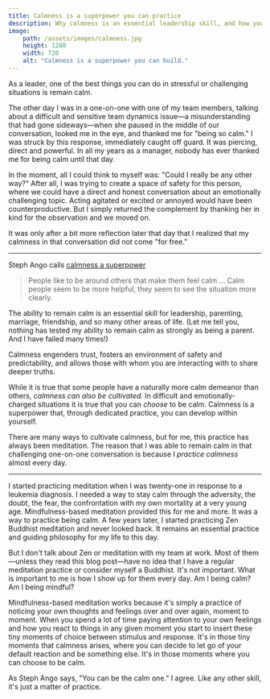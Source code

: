 ```yaml
---
title: Calmness is a superpower you can practice
description: Why calmness is an essential leadership skill, and how you can cultivate calmness within yourself.
image:
    path: /assets/images/calmness.jpg
    height: 1280
    width: 720
    alt: "Calmness is a superpower you can build."
---
```


As a leader, one of the best things you can do in stressful or challenging situations is remain calm.

The other day I was in a one-on-one with one of my team members, talking about a difficult and sensitive team dynamics issue—a misunderstanding that had gone sideways—when she paused in the middle of our conversation, looked me in the eye, and thanked me for "being so calm." I was struck by this response, immediately caught off guard. It was piercing, direct and powerful. In all my years as a manager, nobody has ever thanked me for being calm until that day.

In the moment, all I could think to myself was: "Could I really be any other way?" After all, I was trying to create a space of safety for this person, where we could have a direct and honest conversation about an emotionally challenging topic. Acting agitated or excited or annoyed would have been counterproductive. But I simply returned the complement by thanking her in kind for the observation and we moved on.

It was only after a bit more reflection later that day that I realized that my calmness in that conversation did not come "for free." 

---

Steph Ango calls [calmness a superpower](https://stephango.com/calmness)

>People like to be around others that make them feel calm ... Calm people seem to be more helpful, they seem to see the situation more clearly.

The ability to remain calm is an essential skill for leadership, parenting, marriage, friendship, and so many other areas of life. (Let me tell you, nothing has tested my ability to remain calm as strongly as being a parent. And I have failed many times!)

Calmness engenders trust, fosters an environment of safety and predictability, and allows those with whom you are interacting with to share deeper truths.

While it is true that some people have a naturally more calm demeanor than others, *calmness can also be cultivated.* In difficult and emotionally-charged situations it is true that you can *choose* to be calm. Calmness is a superpower that, through dedicated practice, you can develop within yourself. 

There are many ways to cultivate calmness, but for me, this practice has always been meditation. The reason that I was able to remain calm in that challenging one-on-one conversation is because I *practice calmness* almost every day.

---

I started practicing meditation when I was twenty-one in response to a leukemia diagnosis. I needed a way to stay calm through the adversity, the doubt, the fear, the confrontation with my own mortality at a very young age. Mindfulness-based meditation provided this for me and more. It was a way to practice being calm. A few years later, I started practicing Zen Buddhist meditation and never looked back. It remains an essential practice and guiding philosophy for my life to this day.

But I don't talk about Zen or meditation with my team at work. Most of them—unless they read this blog post—have no idea that I have a regular meditation practice or consider myself a Buddhist. It's not important. What is important to me is how I show up for them every day. Am I being calm? Am I being mindful?

Mindfulness-based meditation works because it's simply a practice of noticing your own thoughts and feelings over and over again, moment to moment. When you spend a lot of time paying attention to your own feelings and how you react to things in any given moment you start to insert these tiny moments of choice between stimulus and response. It's in those tiny moments that calmness arises, where you can decide to let go of your default reaction and be something else. It's in those moments where you can choose to be calm.

As Steph Ango says, "You can be the calm one." I agree. Like any other skill, it's just a matter of practice.